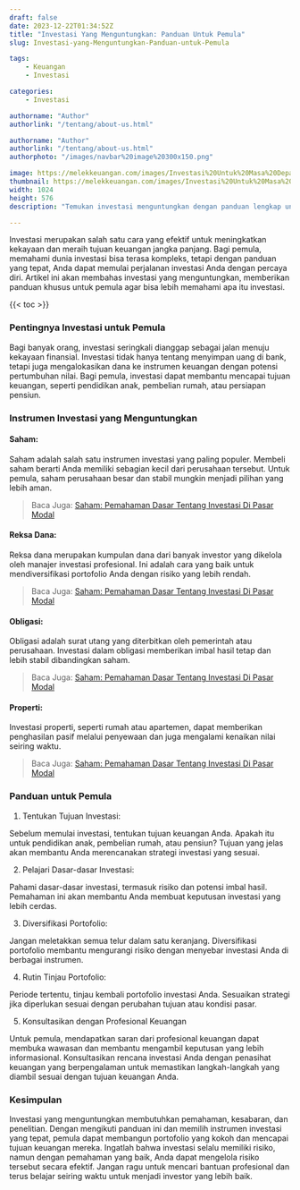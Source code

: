 ```yaml
---
draft: false
date: 2023-12-22T01:34:52Z
title: "Investasi Yang Menguntungkan: Panduan Untuk Pemula"
slug: Investasi-yang-Menguntungkan-Panduan-untuk-Pemula

tags:
    - Keuangan
    - Investasi

categories:
    - Investasi

authorname: "Author"
authorlink: "/tentang/about-us.html"

authorname: "Author"
authorlink: "/tentang/about-us.html"
authorphoto: "/images/navbar%20image%20300x150.png"

image: https://melekkeuangan.com/images/Investasi%20Untuk%20Masa%20Depan.jpg
thumbnail: https://melekkeuangan.com/images/Investasi%20Untuk%20Masa%20Depan.jpg
width: 1024
height: 576
description: "Temukan investasi menguntungkan dengan panduan lengkap untuk pemula. Pelajari saham, reksa dana, obligasi, dan properti. Diversifikasi portofolio dengan strategi cerdas. Konsultasikan rencana Anda dengan penasihat keuangan. Artikel ini membimbing Anda menuju keberhasilan finansial."

---
```


Investasi merupakan salah satu cara yang efektif untuk meningkatkan kekayaan dan meraih tujuan keuangan jangka panjang. Bagi pemula, memahami dunia investasi bisa terasa kompleks, tetapi dengan panduan yang tepat, Anda dapat memulai perjalanan investasi Anda dengan percaya diri. Artikel ini akan membahas investasi yang menguntungkan, memberikan panduan khusus untuk pemula agar bisa lebih memahami apa itu investasi.

{{< toc >}}

### Pentingnya Investasi untuk Pemula

Bagi banyak orang, investasi seringkali dianggap sebagai jalan menuju kekayaan finansial. Investasi tidak hanya tentang menyimpan uang di bank, tetapi juga mengalokasikan dana ke instrumen keuangan dengan potensi pertumbuhan nilai. Bagi pemula, investasi dapat membantu mencapai tujuan keuangan, seperti pendidikan anak, pembelian rumah, atau persiapan pensiun.

### Instrumen Investasi yang Menguntungkan

#### Saham:

Saham adalah salah satu instrumen investasi yang paling populer. Membeli saham berarti Anda memiliki sebagian kecil dari perusahaan tersebut. Untuk pemula, saham perusahaan besar dan stabil mungkin menjadi pilihan yang lebih aman.

> Baca Juga: [Saham: Pemahaman Dasar Tentang Investasi Di Pasar Modal](/Saham-Pemahaman-Dasar-tentang-Investasi-di-Pasar-Modal)

#### Reksa Dana:

Reksa dana merupakan kumpulan dana dari banyak investor yang dikelola oleh manajer investasi profesional. Ini adalah cara yang baik untuk mendiversifikasi portofolio Anda dengan risiko yang lebih rendah.

> Baca Juga: [Saham: Pemahaman Dasar Tentang Investasi Di Pasar Modal](/Saham-Pemahaman-Dasar-tentang-Investasi-di-Pasar-Modal)

#### Obligasi:

Obligasi adalah surat utang yang diterbitkan oleh pemerintah atau perusahaan. Investasi dalam obligasi memberikan imbal hasil tetap dan lebih stabil dibandingkan saham.

> Baca Juga: [Saham: Pemahaman Dasar Tentang Investasi Di Pasar Modal](/Saham-Pemahaman-Dasar-tentang-Investasi-di-Pasar-Modal)

#### Properti:

Investasi properti, seperti rumah atau apartemen, dapat memberikan penghasilan pasif melalui penyewaan dan juga mengalami kenaikan nilai seiring waktu.

> Baca Juga: [Saham: Pemahaman Dasar Tentang Investasi Di Pasar Modal](/Saham-Pemahaman-Dasar-tentang-Investasi-di-Pasar-Modal)


### Panduan untuk Pemula

1. Tentukan Tujuan Investasi:

Sebelum memulai investasi, tentukan tujuan keuangan Anda. Apakah itu untuk pendidikan anak, pembelian rumah, atau pensiun? Tujuan yang jelas akan membantu Anda merencanakan strategi investasi yang sesuai.


2. Pelajari Dasar-dasar Investasi:

Pahami dasar-dasar investasi, termasuk risiko dan potensi imbal hasil. Pemahaman ini akan membantu Anda membuat keputusan investasi yang lebih cerdas.


3. Diversifikasi Portofolio:

Jangan meletakkan semua telur dalam satu keranjang. Diversifikasi portofolio membantu mengurangi risiko dengan menyebar investasi Anda di berbagai instrumen.


4. Rutin Tinjau Portofolio:

Periode tertentu, tinjau kembali portofolio investasi Anda. Sesuaikan strategi jika diperlukan sesuai dengan perubahan tujuan atau kondisi pasar.


5. Konsultasikan dengan Profesional Keuangan

Untuk pemula, mendapatkan saran dari profesional keuangan dapat membuka wawasan dan membantu mengambil keputusan yang lebih informasional. Konsultasikan rencana investasi Anda dengan penasihat keuangan yang berpengalaman untuk memastikan langkah-langkah yang diambil sesuai dengan tujuan keuangan Anda.


### Kesimpulan

Investasi yang menguntungkan membutuhkan pemahaman, kesabaran, dan penelitian. Dengan mengikuti panduan ini dan memilih instrumen investasi yang tepat, pemula dapat membangun portofolio yang kokoh dan mencapai tujuan keuangan mereka. Ingatlah bahwa investasi selalu memiliki risiko, namun dengan pemahaman yang baik, Anda dapat mengelola risiko tersebut secara efektif. Jangan ragu untuk mencari bantuan profesional dan terus belajar seiring waktu untuk menjadi investor yang lebih baik.
